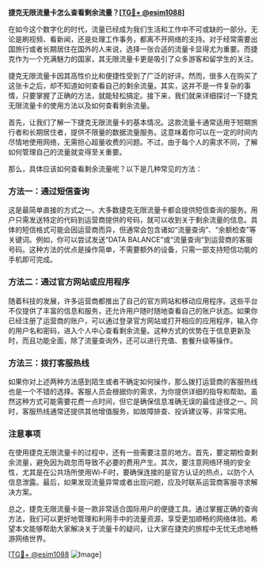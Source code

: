 **捷克无限流量卡怎么查看剩余流量？[[TG💪+ @esim1088](https://t.me/s/esim1088)]**

在如今这个数字化的时代，流量已经成为我们生活和工作中不可或缺的一部分。无论是刷视频、看新闻，还是处理工作事务，都离不开网络的支持。对于经常需要出国旅行或者长期居住在国外的人来说，选择一张合适的流量卡显得尤为重要。而捷克作为一个充满魅力的国家，其无限流量卡更是吸引了众多游客和留学生的关注。

捷克无限流量卡因其高性价比和便捷性受到了广泛的好评。然而，很多人在购买了这张卡之后，却不知道如何查看自己的剩余流量。其实，这并不是一件复杂的事情，只要掌握了正确的方法，就能轻松搞定。接下来，我们就来详细探讨一下捷克无限流量卡的使用方法以及如何查看剩余流量。

首先，让我们了解一下捷克无限流量卡的基本情况。这款流量卡通常适用于短期旅行者和长期居住者，提供不限量的数据流量服务。这意味着你可以在一定的时间内尽情地使用网络，无需担心超量收费的问题。不过，由于每个人的需求不同，了解如何管理自己的流量就变得至关重要。

那么，具体应该如何查看剩余流量呢？以下是几种常见的方法：

### 方法一：通过短信查询

这是最简单直接的方式之一。大多数捷克无限流量卡都会提供短信查询的服务。用户只需发送特定的代码到运营商提供的号码，就可以收到关于剩余流量的信息。具体的短信格式可能会因运营商而异，但通常会包含诸如“流量查询”、“余额检查”等关键词。例如，你可以尝试发送“DATA BALANCE”或“流量查询”到运营商的客服号码。这种方法的优点是操作简单，不需要额外的设备，只需一部支持短信功能的手机即可完成。

### 方法二：通过官方网站或应用程序

随着科技的发展，许多运营商都推出了自己的官方网站和移动应用程序。这些平台不仅提供了丰富的信息和服务，还允许用户随时随地查看自己的账户状态。如果你已经注册了运营商的账户，可以通过登录官方网站或打开相应的应用程序，输入你的用户名和密码，进入个人中心查看剩余流量。这种方式的优势在于信息更新及时，而且功能全面，除了流量查询外，还可以进行充值、套餐升级等操作。

### 方法三：拨打客服热线

如果你对上述两种方法感到陌生或者不确定如何操作，那么拨打运营商的客服热线也是一个不错的选择。客服人员会根据你的需求，为你提供详细的指导和帮助。虽然这种方式可能需要花费一点时间，但它是确保信息准确无误的最佳途径之一。同时，客服热线通常还提供其他增值服务，如故障排查、投诉建议等，非常实用。

### 注意事项

在使用捷克无限流量卡的过程中，还有一些需要注意的地方。首先，要定期检查剩余流量，避免因为疏忽而导致不必要的费用产生。其次，要注意网络环境的安全性，尤其是在公共场所使用Wi-Fi时，要确保连接的是官方认证的热点，以防个人信息泄露。最后，如果发现流量异常或者出现问题，应及时联系运营商客服寻求解决方案。

总之，捷克无限流量卡是一款非常适合国际用户的便捷工具。通过掌握正确的查询方法，我们可以更好地管理和利用手中的流量资源，享受更加顺畅的网络体验。希望本文能够帮助大家解决关于流量卡的疑问，让大家在捷克的旅程中无忧无虑地畅游网络世界。

[[TG💪+ @esim1088](https://t.me/s/esim1088) ![Image](https://i.postimg.cc/4NQfJmqS/Snipaste-2025-05-13-00-14-12.png)]